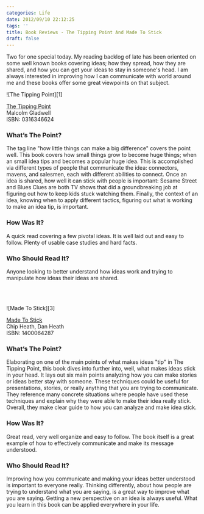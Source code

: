 ```yaml
---
categories: Life
date: 2012/09/10 22:12:25
tags: ''
title: Book Reviews - The Tipping Point And Made To Stick
draft: false
---
```


Two for one special today. My reading backlog of late has been oriented on some
well known books covering ideas; how they spread, how they are shared, and how
you can get your ideas to stay in someone's head. I am always interested in
improving how I can communicate with world around me and these books offer some
great viewpoints on that subject.

<span class="aligncenter">
![The Tipping Point][1]
</span>

[The Tipping Point][2]<br>
Malcolm Gladwell<br>
ISBN: 0316346624

### What’s The Point?

The tag line "how little things can make a big difference" covers the point
well. This book covers how small things grow to become huge things; when an
small idea tips and becomes a popular huge idea. This is accomplished via
different types of people that communicate the idea: connectors, mavens, and
salesmen, each with different abilities to connect. Once an idea is shared, how
well it can stick with people is important: Sesame Street and Blues Clues are
both TV shows that did a groundbreaking job at figuring out how to keep kids
stuck watching them. Finally, the context of an idea, knowing when to apply
different tactics, figuring out what is working to make an idea tip, is
important.

### How Was It?

A quick read covering a few pivotal ideas. It is well laid out and easy to
follow. Plenty of usable case studies and hard facts.

### Who Should Read It?

Anyone looking to better understand how ideas work and trying to manipulate how
ideas their ideas are shared.

<br><br>

<span class="aligncenter">
![Made To Stick][3]
</span>

[Made To Stick][4]<br>
Chip Heath, Dan Heath<br>
ISBN: 1400064287

### What’s The Point?

Elaborating on one of the main points of what makes ideas "tip" in The Tipping
Point, this book dives into further into, well, what makes ideas stick in your
head. It lays out six main points analyzing how you can make stories or ideas
better stay with someone. These techniques could be useful for presentations,
stories, or really anything that you are trying to communicate. They reference
many concrete situations where people have used these techniques and explain why
they were able to make their idea really stick. Overall, they make clear guide
to how you can analyze and make idea stick.

### How Was It?

Great read, very well organize and easy to follow. The book itself is a great
example of how to effectively communicate and make its message understood.

### Who Should Read It?

Improving how you communicate and making your ideas better understood is
important to everyone really. Thinking differently, about how people are trying
to understand what you are saying, is a great way to improve what you are
saying. Getting a new perspective on an idea is always useful. What you learn in
this book can be applied everywhere in your life.

[1]: /pic/the-tipping-point.jpg
[2]: http://www.amazon.com/gp/product/0316346624/ref=as_li_ss_tl?ie=UTF8&camp=1789&creative=390957&creativeASIN=0316346624&linkCode=as2&tag=asktherelic-20
[3]: /pic/made-to-stick.jpg
[4]: http://www.amazon.com/gp/product/1400064287/ref=as_li_ss_tl?ie=UTF8&camp=1789&creative=390957&creativeASIN=1400064287&linkCode=as2&tag=asktherelic-20
